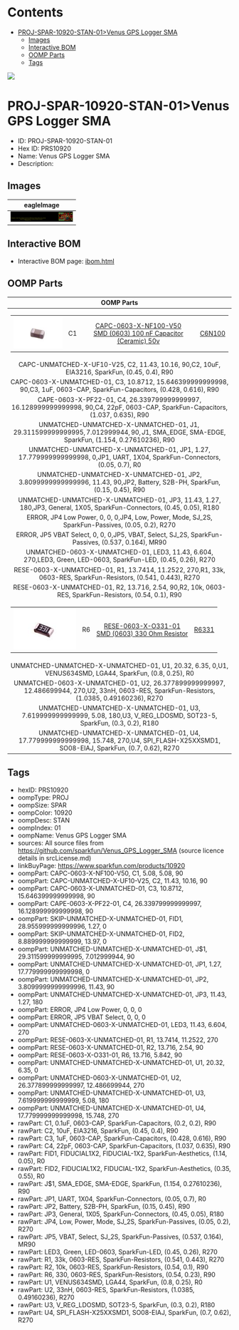 



Contents
========

* [PROJ-SPAR-10920-STAN-01>Venus GPS Logger SMA](#proj-spar-10920-stan-01venus-gps-logger-sma)
	* [Images](#images)
	* [Interactive BOM](#interactive-bom)
	* [OOMP Parts](#oomp-parts)
	* [Tags](#tags)
  
![][im]
# PROJ-SPAR-10920-STAN-01>Venus GPS Logger SMA

- ID: PROJ-SPAR-10920-STAN-01
- Hex ID: PRS10920
- Name: Venus GPS Logger SMA
- Description: 

## Images
  
  

|eagleImage|
| :---: |
|[![eagleImage](eagleImage_140.png)](eagleImage_600.png)|

## Interactive BOM

- Interactive BOM page: [ibom.html](kicad/bom/ibom.html)

## OOMP Parts
  

|OOMP Parts|
| :---: |
|<table><tr><td>![CAPC-0603-X-NF100-V50](https://raw.githubusercontent.com/oomlout/oomlout_OOMP_parts/main/CAPC-0603-X-NF100-V50/image_140.jpg)</td><td> C1</td><td>[CAPC-0603-X-NF100-V50<br>SMD (0603) 100 nF Capacitor (Ceramic) 50v](https://github.com/oomlout/oomlout_OOMP_parts/tree/main/CAPC-0603-X-NF100-V50/)</td><td>[C6N100](https://github.com/oomlout/oomlout_OOMP_parts/tree/main/CAPC-0603-X-NF100-V50/)</td></tr></table>|
|CAPC-UNMATCHED-X-UF10-V25, C2, 11.43, 10.16, 90,C2, 10uF, EIA3216, SparkFun, (0.45, 0.4), R90|
|CAPC-0603-X-UNMATCHED-01, C3, 10.8712, 15.646399999999998, 90,C3, 1uF, 0603-CAP, SparkFun-Capacitors, (0.428, 0.616), R90|
|CAPE-0603-X-PF22-01, C4, 26.339799999999997, 16.128999999999998, 90,C4, 22pF, 0603-CAP, SparkFun-Capacitors, (1.037, 0.635), R90|
|UNMATCHED-UNMATCHED-X-UNMATCHED-01, J$1, 29.311599999999995, 7.012999944, 90,J$1, SMA_EDGE, SMA-EDGE, SparkFun, (1.154, 0.27610236), R90|
|UNMATCHED-UNMATCHED-X-UNMATCHED-01, JP1, 1.27, 17.779999999999998, 0,JP1, UART, 1X04, SparkFun-Connectors, (0.05, 0.7), R0|
|UNMATCHED-UNMATCHED-X-UNMATCHED-01, JP2, 3.8099999999999996, 11.43, 90,JP2, Battery, S2B-PH, SparkFun, (0.15, 0.45), R90|
|UNMATCHED-UNMATCHED-X-UNMATCHED-01, JP3, 11.43, 1.27, 180,JP3, General, 1X05, SparkFun-Connectors, (0.45, 0.05), R180|
|ERROR, JP4 Low Power, 0, 0, 0,JP4, Low, Power, Mode, SJ_2S, SparkFun-Passives, (0.05, 0.2), R270|
|ERROR, JP5 VBAT Select, 0, 0, 0,JP5, VBAT, Select, SJ_2S, SparkFun-Passives, (0.537, 0.164), MR90|
|UNMATCHED-0603-X-UNMATCHED-01, LED3, 11.43, 6.604, 270,LED3, Green, LED-0603, SparkFun-LED, (0.45, 0.26), R270|
|RESE-0603-X-UNMATCHED-01, R1, 13.7414, 11.2522, 270,R1, 33k, 0603-RES, SparkFun-Resistors, (0.541, 0.443), R270|
|RESE-0603-X-UNMATCHED-01, R2, 13.716, 2.54, 90,R2, 10k, 0603-RES, SparkFun-Resistors, (0.54, 0.1), R90|
|<table><tr><td>![RESE-0603-X-O331-01](https://raw.githubusercontent.com/oomlout/oomlout_OOMP_parts/main/RESE-0603-X-O331-01/image_140.jpg)</td><td> R6</td><td>[RESE-0603-X-O331-01<br>SMD (0603) 330 Ohm Resistor](https://github.com/oomlout/oomlout_OOMP_parts/tree/main/RESE-0603-X-O331-01/)</td><td>[R6331](https://github.com/oomlout/oomlout_OOMP_parts/tree/main/RESE-0603-X-O331-01/)</td></tr></table>|
|UNMATCHED-UNMATCHED-X-UNMATCHED-01, U1, 20.32, 6.35, 0,U1, VENUS634SMD, LGA44, SparkFun, (0.8, 0.25), R0|
|UNMATCHED-0603-X-UNMATCHED-01, U2, 26.377899999999997, 12.486699944, 270,U2, 33nH, 0603-RES, SparkFun-Resistors, (1.0385, 0.49160236), R270|
|UNMATCHED-UNMATCHED-X-UNMATCHED-01, U3, 7.619999999999999, 5.08, 180,U3, V_REG_LDOSMD, SOT23-5, SparkFun, (0.3, 0.2), R180|
|UNMATCHED-UNMATCHED-X-UNMATCHED-01, U4, 17.779999999999998, 15.748, 270,U4, SPI_FLASH-X25XXSMD1, SO08-EIAJ, SparkFun, (0.7, 0.62), R270|

## Tags

- hexID: PRS10920
- oompType: PROJ
- oompSize: SPAR
- oompColor: 10920
- oompDesc: STAN
- oompIndex: 01
- oompName: Venus GPS Logger SMA
- sources: All source files from https://github.com/sparkfun/Venus_GPS_Logger_SMA (source licence details in srcLicense.md)
- linkBuyPage: https://www.sparkfun.com/products/10920
- oompPart: CAPC-0603-X-NF100-V50, C1, 5.08, 5.08, 90
- oompPart: CAPC-UNMATCHED-X-UF10-V25, C2, 11.43, 10.16, 90
- oompPart: CAPC-0603-X-UNMATCHED-01, C3, 10.8712, 15.646399999999998, 90
- oompPart: CAPE-0603-X-PF22-01, C4, 26.339799999999997, 16.128999999999998, 90
- oompPart: SKIP-UNMATCHED-X-UNMATCHED-01, FID1, 28.955999999999996, 1.27, 0
- oompPart: SKIP-UNMATCHED-X-UNMATCHED-01, FID2, 8.889999999999999, 13.97, 0
- oompPart: UNMATCHED-UNMATCHED-X-UNMATCHED-01, J$1, 29.311599999999995, 7.012999944, 90
- oompPart: UNMATCHED-UNMATCHED-X-UNMATCHED-01, JP1, 1.27, 17.779999999999998, 0
- oompPart: UNMATCHED-UNMATCHED-X-UNMATCHED-01, JP2, 3.8099999999999996, 11.43, 90
- oompPart: UNMATCHED-UNMATCHED-X-UNMATCHED-01, JP3, 11.43, 1.27, 180
- oompPart: ERROR, JP4 Low Power, 0, 0, 0
- oompPart: ERROR, JP5 VBAT Select, 0, 0, 0
- oompPart: UNMATCHED-0603-X-UNMATCHED-01, LED3, 11.43, 6.604, 270
- oompPart: RESE-0603-X-UNMATCHED-01, R1, 13.7414, 11.2522, 270
- oompPart: RESE-0603-X-UNMATCHED-01, R2, 13.716, 2.54, 90
- oompPart: RESE-0603-X-O331-01, R6, 13.716, 5.842, 90
- oompPart: UNMATCHED-UNMATCHED-X-UNMATCHED-01, U1, 20.32, 6.35, 0
- oompPart: UNMATCHED-0603-X-UNMATCHED-01, U2, 26.377899999999997, 12.486699944, 270
- oompPart: UNMATCHED-UNMATCHED-X-UNMATCHED-01, U3, 7.619999999999999, 5.08, 180
- oompPart: UNMATCHED-UNMATCHED-X-UNMATCHED-01, U4, 17.779999999999998, 15.748, 270
- rawPart: C1, 0.1uF, 0603-CAP, SparkFun-Capacitors, (0.2, 0.2), R90
- rawPart: C2, 10uF, EIA3216, SparkFun, (0.45, 0.4), R90
- rawPart: C3, 1uF, 0603-CAP, SparkFun-Capacitors, (0.428, 0.616), R90
- rawPart: C4, 22pF, 0603-CAP, SparkFun-Capacitors, (1.037, 0.635), R90
- rawPart: FID1, FIDUCIAL1X2, FIDUCIAL-1X2, SparkFun-Aesthetics, (1.14, 0.05), R0
- rawPart: FID2, FIDUCIAL1X2, FIDUCIAL-1X2, SparkFun-Aesthetics, (0.35, 0.55), R0
- rawPart: J$1, SMA_EDGE, SMA-EDGE, SparkFun, (1.154, 0.27610236), R90
- rawPart: JP1, UART, 1X04, SparkFun-Connectors, (0.05, 0.7), R0
- rawPart: JP2, Battery, S2B-PH, SparkFun, (0.15, 0.45), R90
- rawPart: JP3, General, 1X05, SparkFun-Connectors, (0.45, 0.05), R180
- rawPart: JP4, Low, Power, Mode, SJ_2S, SparkFun-Passives, (0.05, 0.2), R270
- rawPart: JP5, VBAT, Select, SJ_2S, SparkFun-Passives, (0.537, 0.164), MR90
- rawPart: LED3, Green, LED-0603, SparkFun-LED, (0.45, 0.26), R270
- rawPart: R1, 33k, 0603-RES, SparkFun-Resistors, (0.541, 0.443), R270
- rawPart: R2, 10k, 0603-RES, SparkFun-Resistors, (0.54, 0.1), R90
- rawPart: R6, 330, 0603-RES, SparkFun-Resistors, (0.54, 0.23), R90
- rawPart: U1, VENUS634SMD, LGA44, SparkFun, (0.8, 0.25), R0
- rawPart: U2, 33nH, 0603-RES, SparkFun-Resistors, (1.0385, 0.49160236), R270
- rawPart: U3, V_REG_LDOSMD, SOT23-5, SparkFun, (0.3, 0.2), R180
- rawPart: U4, SPI_FLASH-X25XXSMD1, SO08-EIAJ, SparkFun, (0.7, 0.62), R270



[im]: eagleImage_450.png
